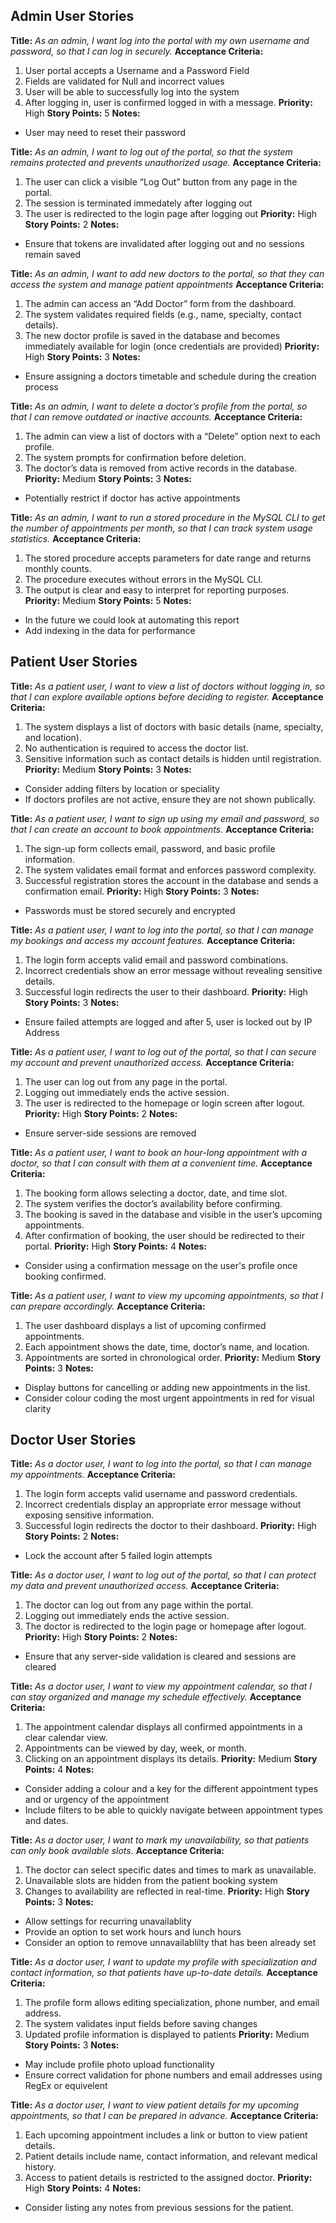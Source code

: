 
## Admin User Stories

**Title:**
_As an admin, I want log into the portal with my own username and password, so that I can log in securely._
**Acceptance Criteria:**
1. User portal accepts a Username and a Password Field
2. Fields are validated for Null and incorrect values
3. User will be able to successfully log into the system
4. After logging in, user is confirmed logged in with a message.
**Priority:** High
**Story Points:** 5
**Notes:**
- User may need to reset their password

**Title:**
_As an admin, I want to log out of the portal, so that the system remains protected and prevents unauthorized usage._
**Acceptance Criteria:**
1. The user can click a visible “Log Out” button from any page in the portal.
2. The session is terminated immedately after logging out
3. The user is redirected to the login page after logging out
**Priority:** High
**Story Points:** 2
**Notes:**
- Ensure that tokens are invalidated after logging out and no sessions remain saved

**Title:**
_As an admin, I want to add new doctors to the portal, so that they can access the system and manage patient appointments_
**Acceptance Criteria:**
1. The admin can access an “Add Doctor” form from the dashboard.
2. The system validates required fields (e.g., name, specialty, contact details).
3. The new doctor profile is saved in the database and becomes immediately available for login (once credentials are provided)
**Priority:** High
**Story Points:** 3
**Notes:**
- Ensure assigning a doctors timetable and schedule during the creation process

**Title:**
_As an admin, I want to delete a doctor’s profile from the portal, so that I can remove outdated or inactive accounts._
**Acceptance Criteria:**
1. The admin can view a list of doctors with a “Delete” option next to each profile.
2. The system prompts for confirmation before deletion.
3. The doctor’s data is removed from active records in the database.
**Priority:** Medium
**Story Points:** 3
**Notes:**
- Potentially restrict if doctor has active appointments

**Title:**
_As an admin, I want to run a stored procedure in the MySQL CLI to get the number of appointments per month, so that I can track system usage statistics._
**Acceptance Criteria:**
1. The stored procedure accepts parameters for date range and returns monthly counts.
2. The procedure executes without errors in the MySQL CLI.
3. The output is clear and easy to interpret for reporting purposes.
**Priority:** Medium
**Story Points:** 5
**Notes:**
- In the future we could look at automating this report
- Add indexing in the data for performance


## Patient User Stories

**Title:**
_As a patient user, I want to view a list of doctors without logging in, so that I can explore available options before deciding to register._
**Acceptance Criteria:**
1. The system displays a list of doctors with basic details (name, specialty, and location).
2. No authentication is required to access the doctor list.
3. Sensitive information such as contact details is hidden until registration.
**Priority:** Medium
**Story Points:** 3
**Notes:**
- Consider adding filters by location or speciality
- If doctors profiles are not active, ensure they are not shown publically.

**Title:**
_As a patient user, I want to sign up using my email and password, so that I can create an account to book appointments._
**Acceptance Criteria:**
1. The sign-up form collects email, password, and basic profile information.
2. The system validates email format and enforces password complexity.
3. Successful registration stores the account in the database and sends a confirmation email.
**Priority:** High
**Story Points:** 3
**Notes:**
- Passwords must be stored securely and encrypted

**Title:**
_As a patient user, I want to log into the portal, so that I can manage my bookings and access my account features._
**Acceptance Criteria:**
1. The login form accepts valid email and password combinations.
2. Incorrect credentials show an error message without revealing sensitive details.
3. Successful login redirects the user to their dashboard.
**Priority:** High
**Story Points:** 3
**Notes:**
- Ensure failed attempts are logged and after 5, user is locked out by IP Address

**Title:**
_As a patient user, I want to log out of the portal, so that I can secure my account and prevent unauthorized access._
**Acceptance Criteria:**
1. The user can log out from any page in the portal.
2. Logging out immediately ends the active session.
3. The user is redirected to the homepage or login screen after logout.
**Priority:** High
**Story Points:** 2
**Notes:**
- Ensure server-side sessions are removed

**Title:**
_As a patient user, I want to book an hour-long appointment with a doctor, so that I can consult with them at a convenient time._
**Acceptance Criteria:**
1. The booking form allows selecting a doctor, date, and time slot.
2. The system verifies the doctor’s availability before confirming.
3. The booking is saved in the database and visible in the user’s upcoming appointments.
4. After confirmation of booking, the user should be redirected to their portal.
**Priority:** High
**Story Points:** 4
**Notes:**
- Consider using a confirmation message on the user's profile once booking confirmed.

**Title:**
_As a patient user, I want to view my upcoming appointments, so that I can prepare accordingly._
**Acceptance Criteria:**
1. The user dashboard displays a list of upcoming confirmed appointments.
2. Each appointment shows the date, time, doctor’s name, and location.
3. Appointments are sorted in chronological order.
**Priority:** Medium
**Story Points:** 3
**Notes:**
- Display buttons for cancelling or adding new appointments in the list.
- Consider colour coding the most urgent appointments in red for visual clarity

## Doctor User Stories

**Title:**
_As a doctor user, I want to log into the portal, so that I can manage my appointments._
**Acceptance Criteria:**
1. The login form accepts valid username and password credentials.
2. Incorrect credentials display an appropriate error message without exposing sensitive information.
3. Successful login redirects the doctor to their dashboard.
**Priority:** High
**Story Points:** 2
**Notes:**
- Lock the account after 5 failed login attempts

**Title:**
_As a doctor user, I want to log out of the portal, so that I can protect my data and prevent unauthorized access._
**Acceptance Criteria:**
1. The doctor can log out from any page within the portal.
2. Logging out immediately ends the active session.
3. The doctor is redirected to the login page or homepage after logout.
**Priority:** High
**Story Points:** 2
**Notes:**
- Ensure that any server-side validation is cleared and sessions are cleared

**Title:**
_As a doctor user, I want to view my appointment calendar, so that I can stay organized and manage my schedule effectively._
**Acceptance Criteria:**
1. The appointment calendar displays all confirmed appointments in a clear calendar view.
2. Appointments can be viewed by day, week, or month.
3. Clicking on an appointment displays its details.
**Priority:** Medium
**Story Points:** 4
**Notes:**
- Consider adding a colour and a key for the different appointment types and or urgency of the appointment
- Include filters to be able to quickly navigate between appointment types and dates.

**Title:**
_As a doctor user, I want to mark my unavailability, so that patients can only book available slots._
**Acceptance Criteria:**
1. The doctor can select specific dates and times to mark as unavailable.
2. Unavailable slots are hidden from the patient booking system
3. Changes to availability are reflected in real-time.
**Priority:** High
**Story Points:** 3
**Notes:**
- Allow settings for recurring unavailablity
- Provide an option to set work hours and lunch hours
- Consider an option to remove unnavailablilty that has been already set

**Title:**
_As a doctor user, I want to update my profile with specialization and contact information, so that patients have up-to-date details._
**Acceptance Criteria:**
1. The profile form allows editing specialization, phone number, and email address.
2. The system validates input fields before saving changes
3. Updated profile information is displayed to patients
**Priority:** Medium
**Story Points:** 3
**Notes:**
- May include profile photo upload functionality
- Ensure correct validation for phone numbers and email addresses using RegEx or equivelent 

**Title:**
_As a doctor user, I want to view patient details for my upcoming appointments, so that I can be prepared in advance._
**Acceptance Criteria:**
1. Each upcoming appointment includes a link or button to view patient details.
2. Patient details include name, contact information, and relevant medical history.
3. Access to patient details is restricted to the assigned doctor.
**Priority:** High
**Story Points:** 4
**Notes:**
- Consider listing any notes from previous sessions for the patient.
